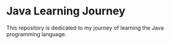 # Java Learning Journey

This repository is dedicated to my journey of learning the Java programming language.


